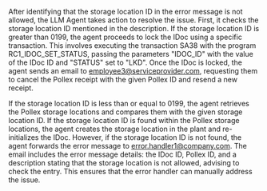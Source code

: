 After identifying that the storage location ID in the error message is not allowed, the LLM Agent takes action to resolve the issue. First, it checks the storage location ID mentioned in the description. If the storage location ID is greater than 0199, the agent proceeds to lock the IDoc using a specific transaction. This involves executing the transaction SA38 with the program RC1_IDOC_SET_STATUS, passing the parameters "IDOC_ID" with the value of the IDoc ID and "STATUS" set to "LKD". Once the IDoc is locked, the agent sends an email to employee3@serviceprovider.com, requesting them to cancel the Pollex receipt with the given Pollex ID and resend a new receipt.

If the storage location ID is less than or equal to 0199, the agent retrieves the Pollex storage locations and compares them with the given storage location ID. If the storage location ID is found within the Pollex storage locations, the agent creates the storage location in the plant and re-initializes the IDoc. However, if the storage location ID is not found, the agent forwards the error message to error.handler1@company.com. The email includes the error message details: the IDoc ID, Pollex ID, and a description stating that the storage location is not allowed, advising to check the entry. This ensures that the error handler can manually address the issue.
